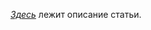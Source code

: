 [_Здесь_](https://docs.google.com/document/d/1-0OMyULEQLEnIGaXs_nrNw-fLK4ZCXQGxoLOru803cs/edit) лежит описание статьи.
